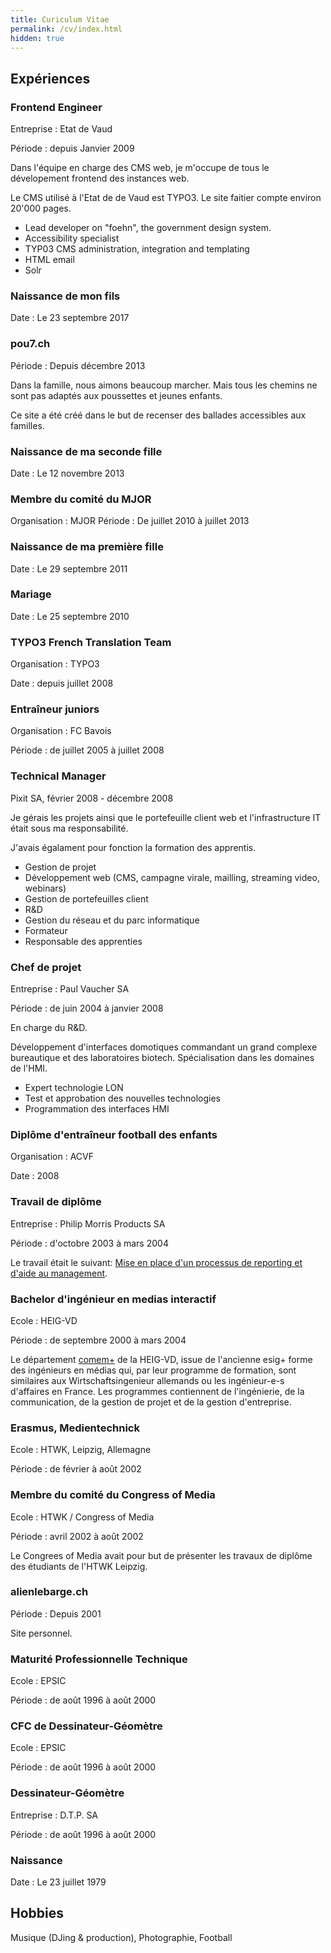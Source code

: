```yaml
---
title: Curiculum Vitae
permalink: /cv/index.html
hidden: true
---
```


## Expériences

### Frontend Engineer

Entreprise
: Etat de Vaud

Période
: depuis Janvier 2009

Dans l'équipe en charge des CMS web, je m'occupe de tous le dévelopement frontend des instances web.

Le CMS utilisé à l'Etat de de Vaud est TYPO3. Le site faitier compte environ 20'000 pages.

- Lead developer on "foehn", the government design system.
- Accessibility specialist
- TYP03 CMS administration, integration and templating
- HTML email
- Solr

### Naissance de mon fils

Date
: Le 23 septembre 2017

### pou7.ch

Période
: Depuis décembre 2013

Dans la famille, nous aimons beaucoup marcher. Mais tous les chemins ne sont pas adaptés aux poussettes et jeunes enfants.

Ce site a été créé dans le but de recenser des ballades accessibles aux familles.

### Naissance de ma seconde fille

Date
: Le 12 novembre 2013

### Membre du comité du MJOR

Organisation
: MJOR
Période
: De juillet 2010 à juillet 2013 

### Naissance de ma première fille

Date
: Le 29 septembre 2011

### Mariage

Date
: Le 25 septembre 2010

### TYPO3 French Translation Team

Organisation
: TYPO3

Date
: depuis juillet 2008

### Entraîneur juniors

Organisation
: FC Bavois

Période
: de juillet 2005 à juillet 2008

### Technical Manager

Pixit SA, février 2008 - décembre 2008

Je gérais les projets ainsi que le portefeuille client web et l'infrastructure IT était sous ma responsabilité.

J'avais égalament pour fonction la formation des apprentis.

- Gestion de projet
- Développement web (CMS, campagne virale, mailling, streaming video, webinars)
- Gestion de portefeuilles client
- R&D
- Gestion du réseau et du parc informatique
- Formateur
- Responsable des apprenties

### Chef de projet

Entreprise
: Paul Vaucher SA

Période
: de juin 2004 à janvier 2008

En charge du R&D.

Développement d'interfaces domotiques commandant un grand complexe bureautique et des laboratoires biotech. Spécialisation dans les domaines de l'HMI.

- Expert technologie LON
- Test et approbation des nouvelles technologies
- Programmation des interfaces HMI

### Diplôme d'entraîneur football des enfants

Organisation
: ACVF

Date
: 2008

### Travail de diplôme

Entreprise
: Philip Morris Products SA

Période
: d'octobre 2003 à mars 2004

Le travail était le suivant: [Mise en place d'un processus de reporting et d'aide au management](https://tb.heig-vd.ch/1657).

### Bachelor d'ingénieur en medias interactif

Ecole
: HEIG-VD

Période
: de septembre 2000 à mars 2004

Le département [comem+](http://www.heig-vd.ch/comem) de la HEIG-VD, issue de l'ancienne esig+ forme des ingénieurs en médias qui, par leur programme de formation, sont similaires aux Wirtschaftsingenieur allemands ou les ingénieur-e-s d'affaires en France. Les programmes contiennent de l'ingénierie, de la communication, de la gestion de projet et de la gestion d'entreprise.


### Erasmus, Medientechnick

Ecole
: HTWK, Leipzig, Allemagne

Période
: de février à août 2002 

### Membre du comité du Congress of Media

Ecole
: HTWK / Congress of Media

Période
: avril 2002 à août 2002

Le Congrees of Media avait pour but de présenter les travaux de diplôme des étudiants de l'HTWK Leipzig.

### alienlebarge.ch

Période
: Depuis 2001

Site personnel.

### Maturité Professionnelle Technique

Ecole
: EPSIC

Période
: de août 1996 à août 2000

### CFC de Dessinateur-Géomètre

Ecole
: EPSIC

Période
: de août 1996 à août 2000

### Dessinateur-Géomètre

Entreprise
: D.T.P. SA

Période
: de août 1996 à août 2000

### Naissance

Date
: Le 23 juillet 1979 


## Hobbies

Musique (DJing & production), Photographie, Football
